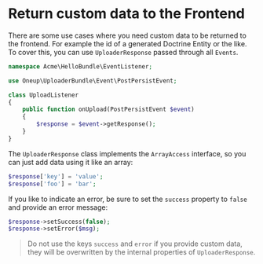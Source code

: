 Return custom data to the Frontend
==================================

There are some use cases where you need custom data to be returned to the frontend. For example the id of a generated Doctrine Entity or the like. To cover this, you can use `UploaderResponse` passed through all `Events`.

```php
namespace Acme\HelloBundle\EventListener;

use Oneup\UploaderBundle\Event\PostPersistEvent;

class UploadListener
{
    public function onUpload(PostPersistEvent $event)
    {
        $response = $event->getResponse();
    }
}
```

The `UploaderResponse` class implements the `ArrayAccess` interface, so you can just add data using it like an array:

```php
$response['key'] = 'value';
$response['foo'] = 'bar';
```

If you like to indicate an error, be sure to set the `success` property to `false` and provide an error message:

```php
$response->setSuccess(false);
$response->setError($msg);
```

> Do not use the keys `success` and `error` if you provide custom data, they will be overwritten by the internal properties of `UploaderResponse`.
